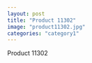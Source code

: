 ```yaml
---
layout: post
title: "Product 11302"
image: "product11302.jpg"
categories: "category1"
---
```

Product 11302
